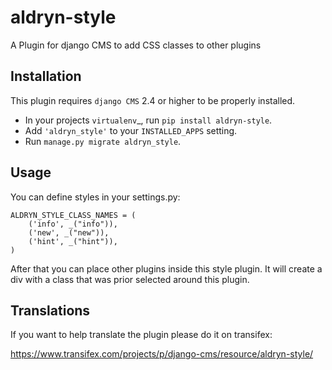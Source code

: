 aldryn-style
============

A Plugin for django CMS to add CSS classes to other plugins


Installation
------------

This plugin requires `django CMS` 2.4 or higher to be properly installed.

* In your projects `virtualenv`_, run ``pip install aldryn-style``.
* Add ``'aldryn_style'`` to your ``INSTALLED_APPS`` setting.
* Run ``manage.py migrate aldryn_style``.


Usage
-----

You can define styles in your settings.py:

```
ALDRYN_STYLE_CLASS_NAMES = (
    ('info', _("info")),
    ('new', _("new")),
    ('hint', _("hint")),
)
```

After that you can place other plugins inside this style plugin.
It will create a div with a class that was prior selected around this plugin.

Translations
------------

If you want to help translate the plugin please do it on transifex:

https://www.transifex.com/projects/p/django-cms/resource/aldryn-style/

